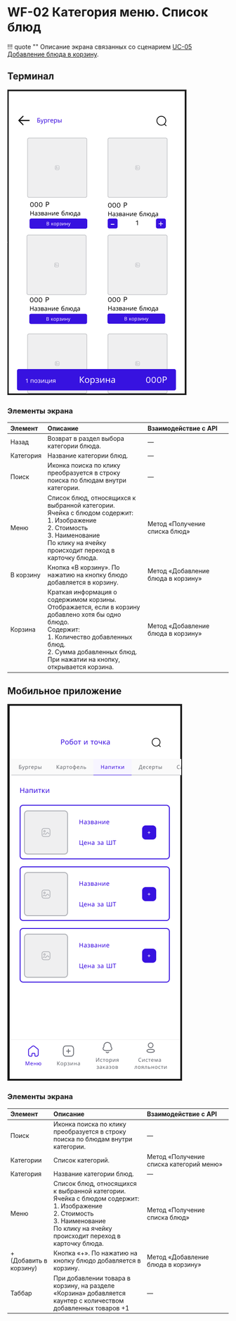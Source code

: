 # WF-02 Категория меню. Список блюд

!!! quote ""
    Описание экрана связанных со сценарием [UC-05 Добавление блюда в корзину](../requirements/uc05.md).

## Терминал

![Альтернативный текст](wf02WEB.png)

### Элементы экрана

| **Элемент** | **Описание**                                                                                                                                                                                                                      | Взаимодействие&nbsp;с&nbsp;API     |
| :---------- | :-------------------------------------------------------------------------------------------------------------------------------------------------------------------------------------------------------------------------------- | :--------------------------------- |
| Назад       | Возврат в раздел выбора категории блюда.                                                                                                                                                                                          | —                                  |
| Категория   | Название категории блюд.                                                                                                                                                                                                          | —                                  |
| Поиск       | Иконка поиска по клику преобразуется в строку поиска по блюдам внутри категории.                                                                                                                                                  | —                                  |
| Меню        | Список блюд, относящихся к выбранной категории.<br>Ячейка с блюдом содержит:<br>1. Изображение<br>2. Стоимость<br>3. Наименование<br>По клику на ячейку происходит переход в карточку блюда.                                      | Метод «Получение списка блюд»      |
| В корзину   | Кнопка «В корзину». По нажатию на кнопку блюдо добавляется в корзину.                                                                                                                                                             | Метод «Добавление блюда в корзину» |
| Корзина     | Краткая информация о содержимом корзины.  Отображается, если в корзину добавлено хотя бы одно блюдо.<br>Содержит:<br>1. Количество добавленных блюд.<br>2. Сумма добавленных блюд.<br>При нажатии на кнопку, открывается корзина. | Метод «Добавление блюда в корзину» |

## Мобильное приложение

![Альтернативный текст](wf02MA.png)

### Элементы экрана

| **Элемент**            | **Описание**                                                                                                                                                                                 | Взаимодействие&nbsp;с&nbsp;API          |
| :--------------------- | :------------------------------------------------------------------------------------------------------------------------------------------------------------------------------------------- | :-------------------------------------- |
| Поиск                  | Иконка поиска по клику преобразуется в строку поиска по блюдам внутри категории.                                                                                                             | —                                       |
| Категории              | Список категорий.                                                                                                                                                                            | Метод «Получение списка категорий меню» |
| Категория              | Название категории блюд.                                                                                                                                                                     | —                                       |
| Меню                   | Список блюд, относящихся к выбранной категории.<br>Ячейка с блюдом содержит:<br>1. Изображение<br>2. Стоимость<br>3. Наименование<br>По клику на ячейку происходит переход в карточку блюда. | Метод «Получение списка блюд»           |
| + (Добавить в корзину) | Кнопка «+». По нажатию на кнопку блюдо добавляется в корзину.                                                                                                                                | Метод «Добавление блюда в корзину»      |
| Таббар                 | При добавлении товара в корзину, на разделе «Корзина» добавляется каунтер с количеством добавленных товаров +1                                                                               | —                                       |
